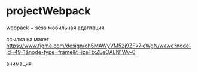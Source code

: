 # projectWebpack

webpack + scss
мобильная адаптация

ссылка на макет https://www.figma.com/design/oh5MAWyVM52j9ZFk7ieWgN/wawe?node-id=49-1&node-type=frame&t=izeFtxZEeOALN1Wv-0

анимация
